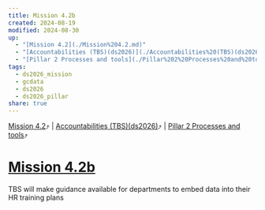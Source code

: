 ```yaml
---
title: Mission 4.2b
created: 2024-08-19
modified: 2024-08-30
up:
  - "[Mission 4.2](./Mission%204.2.md)"
  - "[Accountabilities (TBS)(ds2026)](./Accountabilities%20(TBS)(ds2026).md)"
  - "[Pillar 2 Processes and tools](./Pillar%202%20Processes%20and%20tools.md)"
tags:
  - ds2026_mission
  - gcdata
  - ds2026
  - ds2026_pillar
share: true
---
```

[Mission 4.2](./Mission%204.2.md)⤴️ | [Accountabilities (TBS)(ds2026)](./Accountabilities%20(TBS)(ds2026).md)⤴️ | [Pillar 2 Processes and tools](./Pillar%202%20Processes%20and%20tools.md)⤴️
# [Mission 4.2b](Mission%204.2b.md)
TBS will make guidance available for departments to embed data into their HR training plans
